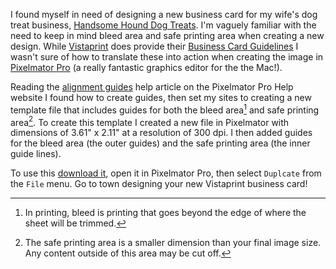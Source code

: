 I found myself in need of designing a new business card for my wife's dog treat business, [Handsome Hound Dog Treats](https://handsomehounddogtreats.com). I'm vaguely familiar with the need to keep in mind bleed area and safe printing area when creating a new design. While [Vistaprint](https://vistaprint.com) does provide their [Business Card Guidelines](https://www.vistaprint.com/hub/business-card-dimensions) I wasn't sure of how to translate these into action when creating the image in [Pixelmator Pro](https://www.pixelmator.com/pro/) (a really fantastic graphics editor for the the Mac!).

Reading the [alignment guides](https://help.pixelmator.com/pixelmator-pro/3.0/#1000) help article on the Pixelmator Pro Help website I found how to create guides, then set my sites to creating a new template file that includes guides for both the bleed area[^1] and safe printing area[^2]. To create this template I created a new file in Pixelmator with dimensions of 3.61" x 2.11" at a resolution of 300 dpi. I then added guides for the bleed area (the outer guides) and the safe printing area (the inner guide lines).

To use this [download it](_posts/VistaprintBusinessCardTemplate.pxd), open it in Pixelmator Pro, then select `Duplcate` from the `File` menu. Go to town designing your new Vistaprint business card!


[^1]: In printing, bleed is printing that goes beyond the edge of where the sheet will be trimmed.
[^2]: The safe printing area is a smaller dimension than your final image size. Any content outside of this area may be cut off.

